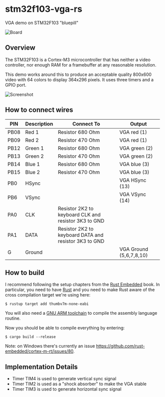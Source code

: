 # stm32f103-vga-rs
VGA demo on STM32F103 "bluepill"

![Board](https://raw.githubusercontent.com/abelykh0/stm32f103-vga-rs/master/doc/Board.jpg)

## Overview
The STM32F103 is a Cortex-M3 microcontroller that has neither a video controller, nor enough RAM for a framebuffer at any reasonable resolution.

This demo works around this to produce an acceptable quality 800x600 video with 64 colors to display 364x296 pixels. It uses three timers and a GPIO port. 

![Screenshot](https://raw.githubusercontent.com/abelykh0/stm32f103-vga-rs/master/doc/Screenshot.jpg)

## How to connect wires

| PIN | Description | Connect To | Output |
| --- | ----------- | ---------- | ------ |
| PB08 | Red 1 | Resistor 680 Ohm | VGA red (1)
| PB09 | Red 2 | Resistor 470 Ohm | VGA red (1)
| PB12 | Green 1 | Resistor 680 Ohm | VGA green (2)
| PB13 | Green 2 | Resistor 470 Ohm | VGA green (2)
| PB14 | Blue 1 | Resistor 680 Ohm | VGA blue (3)
| PB15 | Blue 2 | Resistor 470 Ohm | VGA blue (3)
| PB0 | HSync | | VGA HSync (13)
| PB6 | VSync | | VGA VSync (14)
| PA0 | CLK | Resistor 2K2 to keyboard CLK and resistor 3K3 to GND
| PA1 | DATA | Resistor 2K2 to keyboard DATA and resistor 3K3 to GND
| G | Ground | | VGA Ground (5,6,7,8,10)

## How to build

I recommend following the setup chapters from the [Rust Embedded][2] book. In
particular, you need to have [Rust][1] and you need to make Rust aware of the
cross compilation target we're using here:

```shell
$ rustup target add thumbv7m-none-eabi
```

You will also need a [GNU ARM toolchain](https://developer.arm.com/tools-and-software/open-source-software/developer-tools/gnu-toolchain/gnu-rm/downloads/) to compile the assembly language
routine. 

Now you should be able to compile everything by entering:

```shell
$ cargo build --release
```

Note: on Windows there's currently an issue https://github.com/rust-embedded/cortex-m-rt/issues/80.

[1]: https://rust-lang.org
[2]: https://rust-embedded.github.io/book

## Implementation Details
* Timer TIM4 is used to generate vertical sync signal
* Timer TIM2 is used as a "shock absorber" to make the VGA stable
* Timer TIM3 is used to generate horizontal sync signal


